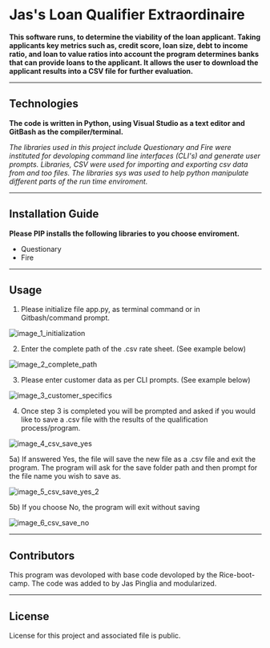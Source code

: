 # Jas's Loan Qualifier Extraordinaire

**This software runs, to determine the viability of the loan applicant. Taking applicants key metrics such as, credit score, loan size, debt to income ratio, and loan to value ratios into account the program determines banks that can provide loans to the applicant. It allows the user to download the applicant results into a CSV file for further evaluation.**

---

## Technologies

**The code is written in Python, using Visual Studio as a text editor and GitBash as the compiler/terminal.** 

*The libraries used in this project include Questionary and Fire were instituted for devoloping command line interfaces (CLI's) and generate user prompts. Libraries, CSV were used for importing and exporting csv data from and too files. The libraries sys was used to help python manipulate different parts of the run time enviroment.*

---

## Installation Guide

**Please PIP installs the following libraries to you choose enviroment.** 
- Questionary
- Fire

---

## Usage

1) Please initialize file app.py, as terminal command or in Gitbash/command prompt. 

![image_1_initialization](https://user-images.githubusercontent.com/95830866/148705039-87ebf7e9-dc54-4aa7-b7fd-1fe5b2b98621.PNG)

2) Enter the complete path of the .csv rate sheet. (See example below)

![image_2_complete_path](https://user-images.githubusercontent.com/95830866/148705052-a15618b8-0637-4df9-9875-b1cadb233560.PNG)

3) Please enter customer data as per CLI prompts. (See example below)

![image_3_customer_specifics](https://user-images.githubusercontent.com/95830866/148705061-722d9239-3b7b-400e-b679-becf4c95ac75.PNG)

4) Once step 3 is completed you will be prompted and asked if you would like to save a .csv file with the results of the qualification process/program.  

![image_4_csv_save_yes](https://user-images.githubusercontent.com/95830866/148705081-1c402c19-4d01-4603-b595-c4803e5fb8b4.PNG)

5a) If answered Yes, the file will save the new file as a .csv file and exit the program. The program will ask for the save folder path and then prompt for the file name you wish to save as. 

![image_5_csv_save_yes_2](https://user-images.githubusercontent.com/95830866/148705084-128968d5-3e14-41b2-8521-42561e303df4.PNG)

5b) If you choose No, the program will exit without saving

![image_6_csv_save_no](https://user-images.githubusercontent.com/95830866/148705089-da456025-7e41-48bf-bff5-915e602e872f.PNG)

---

## Contributors

This program was devoloped with base code devoloped by the Rice-boot-camp. The code was added to by Jas Pinglia and modularized. 

---

## License

License for this project and associated file is public.
